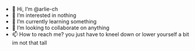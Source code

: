 - 👋 Hi, I’m @arlie-ch
- 👀 I’m interested in nothing
- 🌱 I’m currently learning something
- 💞️ I’m looking to collaborate on anything
- 📫 How to reach me? you just have to kneel down or lower yourself a bit im not that tall

<!---
arlie-ch/arlie-ch is a ✨ special ✨ repository because its `README.md` (this file) appears on your GitHub profile.
You can click the Preview link to take a look at your changes.
--->
